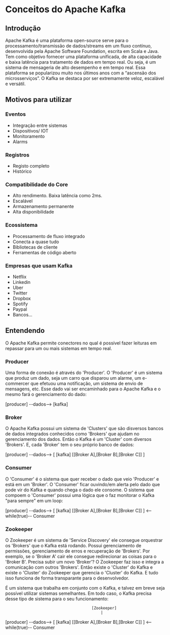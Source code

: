# Conceitos do Apache Kafka


## Introdução 

Apache Kafka é uma plataforma open-source serve para o processamento/transmissão de dados/streams em um fluxo contínuo, desenvolvida pela Apache Software Foundation, escrita em Scala e Java. Tem como objetivo fornecer uma plataforma unificada, de alta capacidade e baixa latência para tratamento de dados em tempo real. Ou seja, é um sistema de mensageria de alto desempenho e em tempo real. Essa plataforma se popularizou muito nos últimos anos com a “ascensão dos microsserviços”. O Kafka se destaca por ser extremamente veloz, escalável e versátil.


## Motivos para utilizar

### Eventos

- Integração entre sistemas
- Dispositivos/ IOT
- Monitoramento
- Alarms

### Registros

- Registo completo
- Histórico

### Compatibilidade do Core

- Alto rendimento. Baixa latência como 2ms.
- Escalável
- Armazenamento permanente
- Alta disponibilidade

### Ecossistema

- Processamento de fluxo integrado
- Conecta a quase tudo
- Bibliotecas de cliente
- Ferramentas de código aberto

### Empresas que usam Kafka

- Netflix
- Linkedin
- Uber
- Twitter
- Dropbox
- Spotify
- Paypal
- Bancos...


## Entendendo

O Apache Kafka permite conectores no qual é possível fazer leituras em repassar para um ou mais sistemas em tempo real. 

### Producer

Uma forma de conexão é através do 'Producer'. O 'Producer' é um sistema que produz um dado, seja um carro que disparou um alarme, um e-commercer que efetuou uma notificação, um sistema de envio de mensagens, etc. Esse dado vai ser encaminhado para o Apache Kafka e o mesmo fará o gerenciamento do dado:

[producer] --dados--> [kafka]


### Broker

O Apache Kafka possui um sistema de 'Clusters' que são disversos bancos de dados integrados conhecidos como 'Brokers' que ajudam no gerenciamento dos dados. Então o Kafka é um 'Cluster' com diversos 'Brokers'. E, cada 'Broker' tem o seu próprio banco de dados:

[producer] --dados--> [ [kafka] [[Broker A],[Broker B],[Broker C]] ]


### Consumer

O 'Consumer' é o sistema que quer receber o dado que veio 'Producer' e está em um 'Broker'. O 'Consumer' ficar ouvindo/em alerta pelo dado que pode vir do Kafka e quando chega o dado ele consome. O sistema que compoem o 'Consumer' possui uma lógica que o faz monitorar o Kafka "para sempre" em um loop:

[producer] --dados--> [ [kafka] [[Broker A],[Broker B],[Broker C]] ] <--while(true)-- Consumer


### Zookeeper

O Zookeeper é um sistema de 'Service Discovery' ele consegue orquestrar os 'Brokers' que o Kafka está rodando. Possui gerenciamento de permissões, gerenciamento de erros e recuperação de 'Brokers'. Por exemplo, se o 'Broker A' cair ele consegue redirecionar as coisas para o 'Broker B'. Precisa subir um novo 'Broker'? O Zookeeper faz isso e integra a comunicação com outros 'Brokers'. Então  existe o 'Cluster' do Kafka e existe o 'Cluster' do Zookeeper que gerencia o 'Cluster' do Kafka. E tudo isso funciona de forma transparante para o desenvolvedor.


É um sistema que trabalha em conjunto com o Kafka, e talvez em breve seja possível utilizar sistemas semelhantes. Em todo caso, o Kafka precisa desse tipo de sistema para o seu funcionamento:


                                          [Zookeeper]
                                              |
[producer] --dados--> [ [kafka] [[Broker A],[Broker B],[Broker C]] ] <--while(true)-- Consumer









